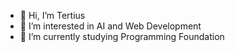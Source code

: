 - 👋 Hi, I’m Tertius
- 👀 I’m interested in AI and Web Development
- 🌱 I’m currently studying Programming Foundation

<!---
Tertius7/Tertius7 is a ✨ special ✨ repository because its `README.md` (this file) appears on your GitHub profile.
You can click the Preview link to take a look at your changes.
--->
